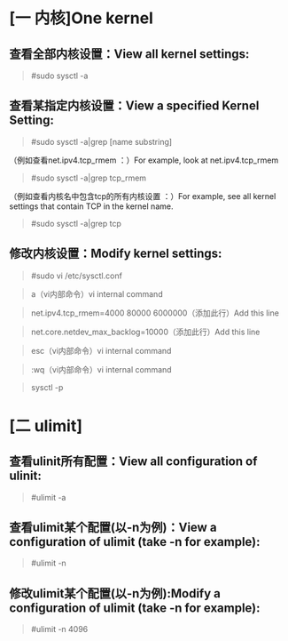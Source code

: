 [一 内核]One kernel
===================================

查看全部内核设置：View all kernel settings:
-----------------------------------

>#sudo sysctl -a

查看某指定内核设置：View a specified Kernel Setting:
----------------------------------------

>#sudo sysctl -a|grep [name substring]

（例如查看net.ipv4.tcp_rmem ：）For example, look at net.ipv4.tcp_rmem

>#sudo sysctl -a|grep tcp_rmem

（例如查看内核名中包含tcp的所有内核设置 ：）For example, see all kernel settings that contain TCP in the kernel name.

>#sudo sysctl -a|grep tcp

修改内核设置：Modify kernel settings:
----------------------------------------

>#sudo vi /etc/sysctl.conf


>a（vi内部命令）vi internal command


>net.ipv4.tcp_rmem=4000 80000 6000000（添加此行）Add this line


>net.core.netdev_max_backlog=10000（添加此行）Add this line


>esc（vi内部命令）vi internal command


>:wq（vi内部命令）vi internal command


>sysctl -p


[二 ulimit]
=======================================

查看ulinit所有配置：View all configuration of ulinit:
----------------------------------------
>#ulimit -a

查看ulimit某个配置(以-n为例)：View a configuration of ulimit (take -n for example):
----------------------------------------
>#ulimit -n 

修改ulimit某个配置(以-n为例):Modify a configuration of ulimit (take -n for example):
----------------------------------------

>#ulimit -n 4096

